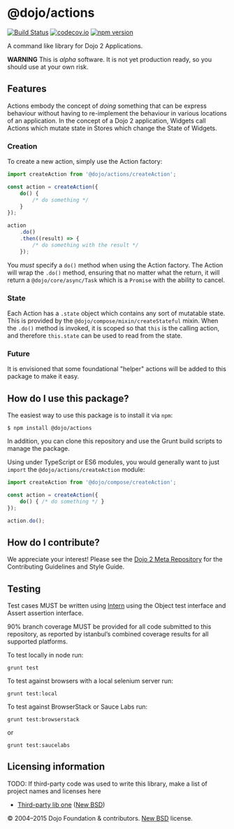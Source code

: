 # @dojo/actions

[![Build Status](https://travis-ci.org/dojo/actions.svg?branch=master)](https://travis-ci.org/dojo/actions)
[![codecov.io](http://codecov.io/github/dojo/actions/coverage.svg?branch=master)](http://codecov.io/github/dojo/actions?branch=master)
[![npm version](https://badge.fury.io/js/@dojo/actions.svg)](http://badge.fury.io/js/@dojo/actions)

A command like library for Dojo 2 Applications.

**WARNING** This is *alpha* software. It is not yet production ready, so you should use at your own risk.

## Features

Actions embody the concept of *doing* something that can be express behaviour without having to re-implement the behaviour in various locations of an application.  In the concept of a Dojo 2 application, Widgets call Actions which mutate state in Stores which change the State of Widgets.

### Creation

To create a new action, simply use the Action factory:

```typescript
import createAction from '@dojo/actions/createAction';

const action = createAction({
    do() {
        /* do something */
    }
});

action
    .do()
    .then((result) => {
        /* do something with the result */
    });
```

You *must* specify a `do()` method when using the Action factory.  The Action will wrap the `.do()` method, ensuring that no matter what the return, it will return a `@dojo/core/async/Task` which is a `Promise` with the ability to cancel.

### State

Each Action has a `.state` object which contains any sort of mutatable state.  This is provided by the `@dojo/compose/mixin/createStateful` mixin.  When the `.do()` method is invoked, it is scoped so that `this` is the calling action, and therefore `this.state` can be used to read from the state.

### Future

It is envisioned that some foundational "helper" actions will be added to this package to make it easy.

## How do I use this package?

The easiest way to use this package is to install it via `npm`:

```
$ npm install @dojo/actions
```

In addition, you can clone this repository and use the Grunt build scripts to manage the package.

Using under TypeScript or ES6 modules, you would generally want to just `import` the `@dojo/actions/createAction` module:

```typescript
import createAction from '@dojo/compose/createAction';

const action = createAction({
    do() { /* do something */ }
});

action.do();
```

## How do I contribute?

We appreciate your interest!  Please see the [Dojo 2 Meta Repository](https://github.com/dojo/meta#readme) for the
Contributing Guidelines and Style Guide.

## Testing

Test cases MUST be written using [Intern](https://theintern.github.io) using the Object test interface and Assert assertion interface.

90% branch coverage MUST be provided for all code submitted to this repository, as reported by istanbul’s combined coverage results for all supported platforms.

To test locally in node run:

`grunt test`

To test against browsers with a local selenium server run:

`grunt test:local`

To test against BrowserStack or Sauce Labs run:

`grunt test:browserstack`

or

`grunt test:saucelabs`

## Licensing information

TODO: If third-party code was used to write this library, make a list of project names and licenses here

* [Third-party lib one](https//github.com/foo/bar) ([New BSD](http://opensource.org/licenses/BSD-3-Clause))

© 2004–2015 Dojo Foundation & contributors. [New BSD](http://opensource.org/licenses/BSD-3-Clause) license.
